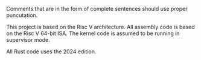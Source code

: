 Comments that are in the form of complete sentences should use proper puncutation.

This project is based on the Risc V architecture. All assembly code is based on the Risc V 64-bit ISA. The kernel code is assumed to be running in supervisor mode.

All Rust code uses the 2024 edition.